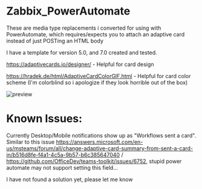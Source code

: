 # Zabbix_PowerAutomate

These are media type replacements i converted for using with PowerAutomate, which requires/expects you to attach an adaptive card instead of just POSTing an HTML body

I have a template for version 5.0, and 7.0 created and tested.

https://adaptivecards.io/designer/ - Helpful for card design

https://hradek.de/html/AdaptiveCardColorGIF.html - Helpful for card color scheme (I'm colorblind so i apologize if they look horrible out of the box)

![preview](https://i.imgur.com/oGcv5zB.png)


# Known Issues:

Currently Desktop/Mobile notifications show up as "Workflows sent a card". Similar to this issue https://answers.microsoft.com/en-us/msteams/forum/all/change-adaptive-card-summary-from-sent-a-card-in/b516d8fe-f4a1-4c5a-9b57-b6c385647040 / https://github.com/OfficeDev/teams-toolkit/issues/6752, stupid power automate may not support setting this field...

I have not found a solution yet, please let me know
